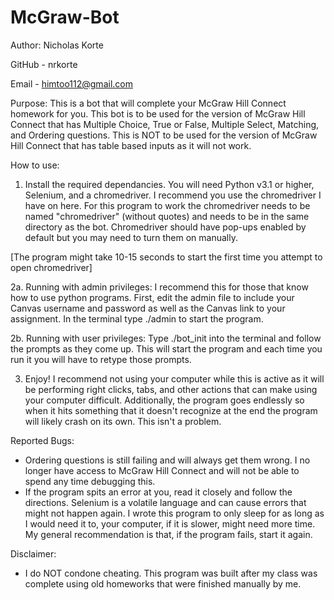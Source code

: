 # McGraw-Bot

Author: Nicholas Korte

GitHub - nrkorte

Email - himtoo112@gmail.com


Purpose:
This is a bot that will complete your McGraw Hill Connect homework for you. This bot is to be used for the version of McGraw Hill
Connect that has Multiple Choice, True or False, Multiple Select, Matching, and Ordering questions. This is NOT to be used for
the version of McGraw Hill Connect that has table based inputs as it will not work.


How to use:

1. Install the required dependancies. You will need Python v3.1 or higher, Selenium, and a chromedriver. I recommend you use the 
chromedriver I have on here. For this program to work the chromedriver needs to be named "chromedriver" (without quotes) and needs to be
in the same directory as the bot. Chromedriver should have pop-ups enabled by default but you may need to turn them on manually.

[The program might take 10-15 seconds to start the first time you attempt to open chromedriver]

2a. Running with admin privileges: I recommend this for those that know how to use python programs. First, edit the admin file to include
your Canvas username and password as well as the Canvas link to your assignment. In the terminal type ./admin to start the program.

2b. Running with user privileges: Type ./bot_init into the terminal and follow the prompts as they come up. This will start the program
and each time you run it you will have to retype those prompts.

3. Enjoy! I recommend not using your computer while this is active as it will be performing right clicks, tabs, and other actions that 
can make using your computer difficult. Additionally, the program goes endlessly so when it hits something that it doesn't recognize at
the end the program will likely crash on its own. This isn't a problem.


Reported Bugs:
  - Ordering questions is still failing and will always get them wrong. I no longer have access to McGraw Hill Connect and will not be
 able to spend any time debugging this.
  - If the program spits an error at you, read it closely and follow the directions. Selenium is a volatile language and can cause errors
  that might not happen again. I wrote this program to only sleep for as long as I would need it to, your computer, if it is slower, might
  need more time. My general recommendation is that, if the program fails, start it again.

Disclaimer:
 - I do NOT condone cheating. This program was built after my class was complete using old homeworks that were finished manually by me.
